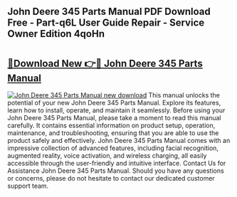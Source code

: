 ## John Deere 345 Parts Manual PDF Download Free - Part-q6L User Guide Repair - Service Owner Edition 4qoHn

# <h2><a href="http://bc93148.oget.top/?id=John+Deere+345+Parts+Manual">🔗Download New 👉🔴 John Deere 345 Parts Manual</a></h2>

[![John Deere 345 Parts Manual new download](https://i.imgur.com/5g1atiW.png)](http://bc93148.oget.top/?id=John+Deere+345+Parts+Manual)
This manual unlocks the potential of your new John Deere 345 Parts Manual. Explore its features, learn how to install, operate, and maintain it seamlessly. Before using your John Deere 345 Parts Manual, please take a moment to read this manual carefully. It contains essential information on product setup, operation, maintenance, and troubleshooting, ensuring that you are able to use the product safely and effectively. John Deere 345 Parts Manual comes with an impressive collection of advanced features, including facial recognition, augmented reality, voice activation, and wireless charging, all easily accessible through the user-friendly and intuitive interface. Contact Us for Assistance John Deere 345 Parts Manual. Should you have any questions or concerns, please do not hesitate to contact our dedicated customer support team.
